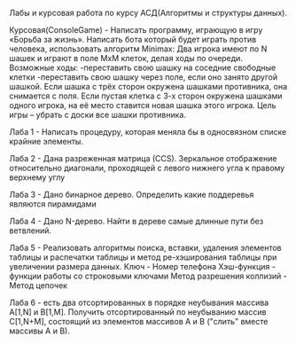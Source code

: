 Лабы и курсовая работа по курсу АСД(Алгоритмы и структуры данных).

Курсовая(ConsoleGame) - Написать программу, играющую в игру «Борьба за жизнь». 
Написать бота который будет играть против человека, использовать алгоритм Minimax:
Два игрока имеют по N шашек и играют в поле MxM клеток, делая ходы по очереди.
Возможные ходы:
-переставить свою шашку на соседние свободные клетки
-переставить свою шашку через поле, если оно занято другой шашкой.
Если шашка с трёх сторон окружена шашками противника, она снимается с поля. Если пустая клетка с 3-х сторон окружена шашками одного игрока, на её место ставится новая шашка этого игрока. Цель игры – убрать с доски все шашки противника.

Лаба 1 - Написать процедуру, которая меняла бы в односвязном списке крайние 
элементы.

Лаба 2 - Дана разреженная матрицa (CCS). Зеркальное отображение относительно
диагонали, проходящей с левого нижнего угла к правому верхнему углу

Лаба 3 - Дано бинарное дерево. Определить какие поддеревья являются пирамидами

Лаба 4 - Дано N-дерево. Найти в дереве самые длинные пути без ветвлений.

Лаба 5 - Реализовать алгоритмы поиска, вставки, удаления элементов таблицы и распечатки
таблицы и метод ре-хэширования таблицы при увеличении размера данных.
Ключ - Номер телефона
Хэш-функция - функции работы со строковыми ключами
Метод разрешения коллизий - Метод цепочек

Лаба 6 - есть два отсортированных в порядке неубывания массива
A[1,N] и B[1,M]. Получить отсортированный по неубыванию массив
C[1,N+M], состоящий из элементов массивов A и B ("слить" вместе массивы A и B).
